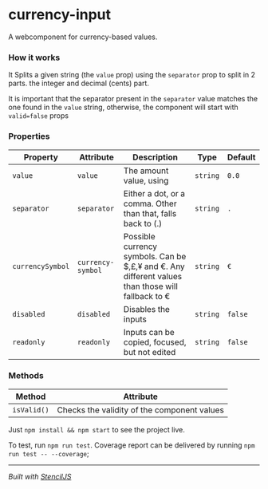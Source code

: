 # currency-input
A webcomponent for currency-based values.


### How it works
It Splits a given string (the `value` prop) using the `separator` prop
to split in 2 parts. the integer and decimal (cents) part.

It is important that the separator present in the `separator` value matches
the one found in the `value` string, otherwise, the component will start with
`valid=false` props

### Properties

|     Property     |      Attribute    |                                            Description                                            |   Type   |   Default   |
| ---------------- | ----------------- | ------------------------------------------------------------------------------------------------- | -------- | ----------- |
| `value`          | `value`           | The amount value, using                                                                           | `string` |    `0.0`    |
| `separator`      | `separator`       | Either a dot, or a comma. Other than that, falls back to (.)                                      | `string` |     `.`     |
| `currencySymbol` | `currency-symbol` | Possible currency symbols. Can be $,£,¥ and €. Any different values than those will fallback to € | `string` |     `€`     |
| `disabled`       | `disabled`        | Disables the inputs                                                                               | `string` |   `false`   |
| `readonly`       | `readonly`        | Inputs can be copied, focused, but not edited                                                     | `string` |   `false`   |

### Methods
|     Method    |                  Attribute                   |
| ------------- | -------------------------------------------- |
| `isValid()`   | Checks the validity of the component values  |


Just `npm install && npm start` to see the project live.


To test, run `npm run test`.
Coverage report can be delivered by running `npm run test -- --coverage`;

----------------------------------------------


*Built with [StencilJS](https://stenciljs.com/)*

